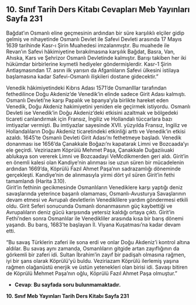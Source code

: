 ## 10. Sınıf Tarih Ders Kitabı Cevapları Meb Yayınları Sayfa 231

Bağdat’ın Osmanlı eline geçmesinin ardından bir süre karşılıklı elçiler gidip gelmiş ve nihayetinde Osmanlı Devlet ile Safevi Devleti arasında 17 Mayıs 1639 tarihinde Kasr-ı Şirin Muahedesi imzalanmıştır. Bu muahede ile Revan’ın Safevi hâkimiyetine bırakılmasına karşılık Bağdat, Basra, Van, Ahıska, Kars ve Şehrizor Osmanlı Devletinde kalmıştır. Barışı takiben her iki hükümdar birbirlerine kıymetli hediyeler göndermişlerdir. Kasr-1 Şirin Antlaşmasından 17. asrın ilk yarısın da Afganlıların Safevi ülkesini istilaya başlamasına kadar Safevi-Osmanlı ilişkileri dostane gidecektir.”

Venedik hâkimiyetindeki Kıbrıs Adası 1571’de OsmanlIlar tarafından fethedilince Doğu Akdeniz’de Venedik’in elinde sadece Girit Adası kalmıştı. Osmanlı Devleti’ne karşı Papalık ve bpanya’yla birlikte hareket eden Venedik, Doğu Akdeniz hakimiyetini yeniden ele geçirmek istiyordu. Osmanlı Devleti ise Venedik’in Doğu Akdeniz’deki etkisini azaltmak ve bölgedeki ticareti canlandırmak için Fransız, İngiliz ve Hollandalı tüccarlara bazı imtiyazlar vermişti. Bu imtiyazlar sayesinde XVII. yüzyılda Fransız, Ingiliz ve Hollandalıların Doğu Akdeniz ticaretindeki etkinliği arttı ve Venedik’in etkisi azaldı. 1645’te Osmanlı Devleti Girit Adası’nı fethetmeye başladı. Venedik donanması ise 1656’da Çanakkale Boğazı’nı kapatarak Limni ve Bozcaada’yı ele geçirdi. Veziriazam Köprüiü Mehmet Paşa, Çanakkale Duğaziiıuaki ablukaya son vererek Limni ve Bozcaadayi VeMcdikmerden geri aldı. Girit’in en önemli kalesi olan Kandiye’nin alınması ise uzun süren bir mücadelenin ardından 1669’da, Köprülü Fazıl Ahmet Paşa’nın sadrazamlığı döneminde gerçekleşti. Kandiye’nin de alınmasıyla yirmi dört yıl süren Girit’in fethi tamamlandı (Harita 3.10).  
 Girit’in fethinin gecikmesinde Osmanlıların Venediklere karşı yaptığı deniz savaşlarında yeterince başarılı olamaması, Osmanlı-Avusturya Savaşlarının devam etmesi ve Avrupalı devletlerin Venediklilere yardım göndermesi etkili oldu. Girit Seferi sonucunda Osmanlı donanmasının güç kaybettiği ve Avrupalıların deniz gücü karşısında yetersiz kaldığı ortaya çıktı. Girit’in Fethi’nden sonra Osmanlılar ile Venedikliler arasında kısa bir barış dönemi yaşandı. Bu barış, 1683’te başlayan İl. Viyana Kuşatması’na kadar devam etti.

“Bu savaş Türklerin zaferi ile sona erdi ve onlar Doğu Akdeniz’i kontrol altına aldılar. Bu savaş aynı zamanda, Osmanlıların gitgide artan zayıflığının da görkemli bir zaferi idi. Sultan İbrahim’in zayıf bir padişah olmasına rağmen, iyi bir şans olarak Köprülü’yü buldu. Veziriazam Köprülü ilerlemiş yaşına rağmen olağanüstü enerjik ve üstün yetenekleri olan birisi idi. Savaşı bitiren de Köprülü Mehmet Paşa’nın oğlu, Köprülü Fazıl Ahmet Paşa olmuştur.”

* **Cevap**: **Bu sayfada soru bulunmamaktadır.**

**10. Sınıf Meb Yayınları Tarih Ders Kitabı Sayfa 231**